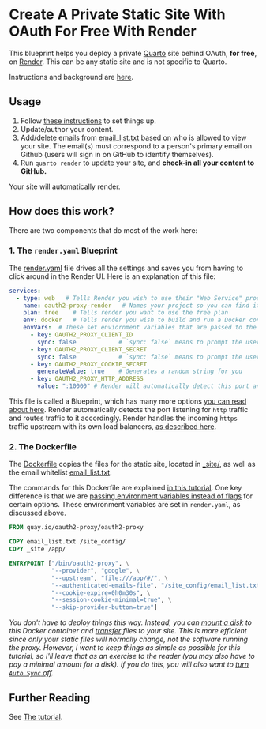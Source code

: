 # Create A Private Static Site With OAuth For Free With Render

This blueprint helps you deploy a private [Quarto](https://quarto.org/) site behind OAuth, **for free**, on [Render](https://render.com/). This can be any static site and is not specific to Quarto.

Instructions and background are [here](https://github.com/hamelsmu/oauth-tutorial/blob/main/simple/README.md#render).

## Usage

1. Follow [these instructions](https://github.com/hamelsmu/oauth-tutorial/blob/main/simple/README.md#render) to set things up.
1. Update/author your content.  
2. Add/delete emails from [email_list.txt](./email_list.txt) based on who is allowed to view your site.  The email(s) must correspond to a person's primary email on Github (users will sign in on GitHub to identify themselves).
3. Run `quarto render` to update your site, and **check-in all your content to GitHub.**

Your site will automatically render.

## How does this work?

There are two components that do most of the work here:

### 1. The `render.yaml` Blueprint

The [render.yaml](./render.yaml) file drives all the settings and saves you from having to click around in the Render UI. Here is an explanation of this file:

```yaml
services:
  - type: web   # Tells Render you wish to use their "Web Service" product
    name: oauth2-proxy-render   # Names your project so you can find it on your dashboard
    plan: free    # Tells render you want to use the free plan
    env: docker   # Tells render you wish to build and run a Docker container
    envVars:  # These set enviornment variables that are passed to the Docker container
      - key: OAUTH2_PROXY_CLIENT_ID      
        sync: false            # `sync: false` means to prompt the user for the value in the Render UI when first setting this up
      - key: OAUTH2_PROXY_CLIENT_SECRET
        sync: false            # `sync: false` means to prompt the user for the value in the Render UI when first setting this up
      - key: OAUTH2_PROXY_COOKIE_SECRET
        generateValue: true    # Generates a random string for you
      - key: OAUTH2_PROXY_HTTP_ADDRESS
        value: ":10000" # Render will automatically detect this port and send traffic to it.
```

This file is called a Blueprint, which has many more options [you can read about here](https://render.com/docs/blueprint-spec).  Render automatically detects the port listening for `http` traffic and routes traffic to it accordingly. Render handles the incoming `https` traffic upstream with its own load balancers, [as described here](https://community.render.com/t/how-ports-and-https-are-handled-for-docker-deploy/363/2).

### 2. The Dockerfile

The [Dockerfile](./Dockerfile) copies the files for the static site, located in [_site/](./_site/), as well as the email whitelist [email_list.txt](./email_list.txt).  

The commands for this Dockerfile are explained [in this tutorial](https://github.com/hamelsmu/oauth-tutorial/tree/main/local).  One key difference is that we are [passing environment variables instead of flags](https://oauth2-proxy.github.io/oauth2-proxy/docs/configuration/overview#environment-variables) for certain options. These environment variables are set in `render.yaml`, as discussed above.

```Dockerfile
FROM quay.io/oauth2-proxy/oauth2-proxy

COPY email_list.txt /site_config/
COPY _site /app/

ENTRYPOINT ["/bin/oauth2-proxy", \
            "--provider", "google", \
            "--upstream", "file:///app/#/", \
            "--authenticated-emails-file", "/site_config/email_list.txt", \
            "--cookie-expire=0h0m30s", \
            "--session-cookie-minimal=true", \
            "--skip-provider-button=true"]
```

_You don't have to deploy things this way.  Instead, you can [mount a disk](https://render.com/docs/disks) to this Docker container and [transfer](https://render.com/docs/disks#transferring-files) files to your site.  This is more efficient since only your static files will normally change, not the software running the proxy.   However, I want to keep things as simple as possible for this tutorial, so I'll leave that as an exercise to the reader (you may also have to pay a minimal amount for a disk).  If you do this, you will also want to [turn `Auto Sync` off](https://render.com/docs/infrastructure-as-code#:~:text=Turning%20Off%20Automatic%20Sync,and%20apply%20the%20displayed%20changes.)._  

## Further Reading

See [The tutorial](https://github.com/hamelsmu/oauth-tutorial).


